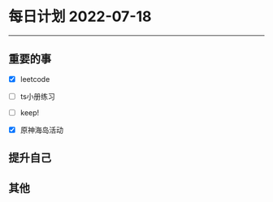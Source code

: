 #  每日计划 2022-07-18
---
## 重要的事
- [x]  leetcode
- [ ]  ts小册练习
- [ ]  keep!
- [x] 原神海岛活动



## 提升自己

  



## 其他








